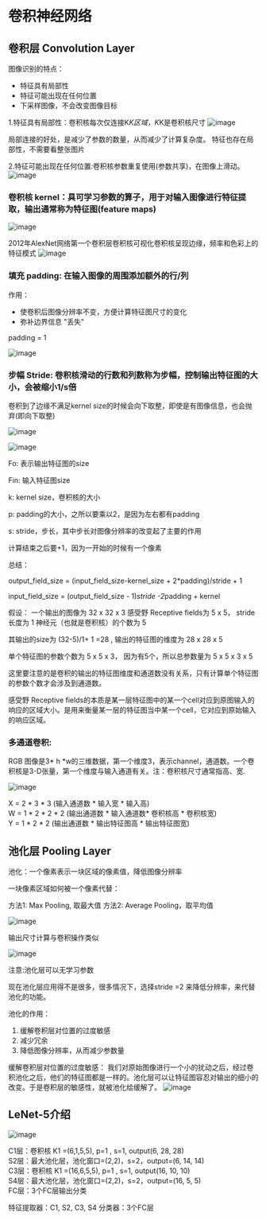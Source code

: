 
# 卷积神经网络

## 卷积层 Convolution Layer

图像识别的特点：
* 特征具有局部性
* 特征可能出现在任何位置
* 下采样图像，不会改变图像目标


1.特征具有局部性：卷积核每次仅连接K*K区域，K*K是卷积核尺寸
![image](https://github.com/xiaoxingchen505/Deep_Learning_Notes/blob/master/images/conv1.png)

局部连接的好处，是减少了参数的数量，从而减少了计算复杂度。
特征也存在局部性，不需要看整张图片

2.特征可能出现在任何位置:卷积核参数重复使用(参数共享)，在图像上滑动。
![image](https://github.com/xiaoxingchen505/Deep_Learning_Notes/blob/master/images/conv2.png)

### 卷积核 kernel：具可学习参数的算子，用于对输入图像进行特征提取，输出通常称为特征图(feature maps)
![image](https://github.com/xiaoxingchen505/Deep_Learning_Notes/blob/master/images/kernel.png)

2012年AlexNet网络第一个卷积层卷积核可视化卷积核呈现边缘，频率和色彩上的特征模式
![image](https://github.com/xiaoxingchen505/Deep_Learning_Notes/blob/master/images/featuremap.png)

### 填充 padding: 在输入图像的周围添加额外的行/列
作用：
* 使卷积后图像分辨率不变，方便计算特征图尺寸的变化
* 弥补边界信息 "丢失"

padding = 1

![image](https://github.com/xiaoxingchen505/Deep_Learning_Notes/blob/master/images/padding.png)


### 步幅 Stride: 卷积核滑动的行数和列数称为步幅，控制输出特征图的大小，会被缩小1/s倍

卷积到了边缘不满足kernel size的时候会向下取整，即使是有图像信息，也会抛弃(即向下取整)

![image](https://github.com/xiaoxingchen505/Deep_Learning_Notes/blob/master/images/stride.png)

![image](https://github.com/xiaoxingchen505/Deep_Learning_Notes/blob/master/images/stride2.png)

Fo: 表示输出特征图的size

Fin: 输入特征图size

k: kernel size，卷积核的大小

p: padding的大小，之所以要乘以2，是因为左右都有padding

s: stride，步长，其中步长对图像分辨率的改变起了主要的作用

计算结束之后要+1，因为一开始的时候有一个像素

总结：

output_field_size = (input_field_size-kernel_size + 2*padding)/stride + 1

input_field_size = (output_field_size - 1)*stride -2*padding + kernel

假设：
一个输出的图像为 32 x 32 x 3
感受野 Receptive fields为 5 x 5， stride 长度为 1
神经元（也就是卷积核）的个数为 5

其输出的size为 (32-5)/1+ 1 =28 , 输出的特征图的维度为 28 x 28 x 5

单个特征图的参数个数为 5 x 5 x 3， 因为有5个，所以总参数量为 5 x 5 x 3 x 5

这里要注意的是卷积的输出的特征图维度和通道数没有关系，只有计算单个特征图的参数个数才会涉及到通道数。

感受野 Receptive fields的本质是某一层特征图中的某一个cell对应到原图输入的响应的区域大小。是用来衡量某一层的特征图当中某一个cell，它对应到原始输入的响应区域。

### 多通道卷积:
RGB 图像是3* h *w的三维数据，第一个维度3，表示channel，通道数。一个卷积核是3-D张量，第一个维度与输入通道有关。注：卷积核尺寸通常指高、宽.

![image](https://github.com/xiaoxingchen505/Deep_Learning_Notes/blob/master/images/channel.png)

X = 2 * 3 * 3 (输入通道数 * 输入宽 * 输入高)<br>
W = 1 * 2 * 2  * 2 (输出通道数 * 输入通道数* 卷积核高 * 卷积核宽) <br>
Y = 1 * 2 * 2 (输出通道数 * 输出特征图高 * 输出特征图宽) 


## 池化层 Pooling Layer
池化：一个像素表示一块区域的像素值，降低图像分辨率

一块像素区域如何被一个像素代替：

方法1: Max Pooling, 取最大值
方法2: Average Pooling，取平均值

![image](https://github.com/xiaoxingchen505/Deep_Learning_Notes/blob/master/images/pooling.png)

输出尺寸计算与卷积操作类似

![image](https://github.com/xiaoxingchen505/Deep_Learning_Notes/blob/master/images/pooling2.png)

注意:池化层可以无学习参数

现在池化层应用得不是很多，很多情况下，选择stride =2 来降低分辨率，来代替池化的功能。

池化的作用：

1. 缓解卷积层对位置的过度敏感
2. 减少冗余
3. 降低图像分辨率，从而减少参数量


缓解卷积层对位置的过度敏感：
我们对原始图像进行一个小的扰动之后，经过卷积池化之后，他们的特征图都是一样的。池化层可以让特征图容忍对输出的细小的改变。于是卷积层的敏感性，就被池化给缓解了。
![image](https://github.com/xiaoxingchen505/Deep_Learning_Notes/blob/master/images/pooling3.png)

## LeNet-5介绍

![image](https://github.com/xiaoxingchen505/Deep_Learning_Notes/blob/master/images/lenet5.png)

C1层：卷积核 K1 =(6,1,5,5), p=1 , s=1, output(6, 28, 28) </br>
S2层：最大池化层，池化窗口=(2,2)，s=2，output=(6, 14, 14) </br>
C3层：卷积核 K1 =(16,6,5,5), p=1 , s=1, output(16, 10, 10) </br>
S4层：最大池化层，池化窗口=(2,2)，s=2，output=(16, 5, 5) </br>
FC层：3个FC层输出分类 </br>

特征提取器：C1, S2, C3, S4
分类器：3个FC层
